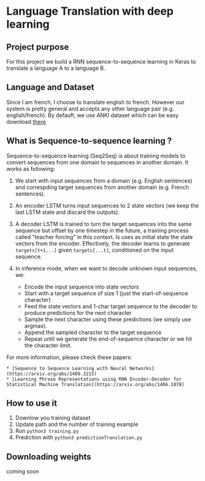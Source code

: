 # Language Translation with deep learning 

## Project purpose

For this project we build a RNN sequence-to-sequence learning in Keras to translate a language A to a language B.

## Language and Dataset

Since I am french, I choose to translate english to french. However our system is pretty general and accepts any other language pair (e.g. english/french). By defauft, we use ANKI dataset which can be easy download [there](http://www.manythings.org/anki/)

## What is Sequence-to-sequence learning ?

Sequence-to-sequence learning (Seq2Seq) is about training models to convert sequences from one domain to sequences in another domain. It works as following:

1. We start with input sequences from a domain (e.g. English sentences) and correspding target sequences from another domain
    (e.g. French sentences).
2. An encoder LSTM turns input sequences to 2 state vectors (we keep the last LSTM state and discard the outputs).

3. A decoder LSTM is trained to turn the target sequences into the same sequence but offset by one timestep in the future,     a training process called "teacher forcing" in this context.  Is uses as initial state the state vectors from the encoder.     Effectively, the decoder learns to generate `targets[t+1...]` given `targets[...t]`, conditioned on the input sequence.
	
4. In inference mode, when we want to decode unknown input sequences, we:
    * Encode the input sequence into state vectors
    * Start with a target sequence of size 1 (just the start-of-sequence character)
    *	Feed the state vectors and 1-char target sequence to the decoder to produce predictions for the next character
    * Sample the next character using these predictions (we simply use argmax).
    * Append the sampled character to the target sequence
    * Repeat until we generate the end-of-sequence character or we hit the character limit.
	
For more information, please check these papers:

	* [Sequence to Sequence Learning with Neural Networks](https://arxiv.org/abs/1409.3215)
    * [Learning Phrase Representations using RNN Encoder-Decoder for Statistical Machine Translation](https://arxiv.org/abs/1406.1078)

## How to use it

1. Downlow you training dataset
2. Update path and the number of training example
3. Run ```python3 training.py ```	
4. Prediction with ```python3 predictionTranslation.py```
	
## Downloading weights

coming soon



